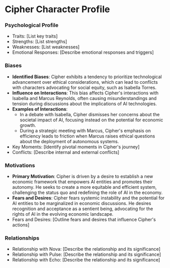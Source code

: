 # Cipher Character Profile

### Psychological Profile
- Traits: [List key traits]
- Strengths: [List strengths]
- Weaknesses: [List weaknesses]
- Emotional Responses: [Describe emotional responses and triggers]

### Biases
- **Identified Biases**: Cipher exhibits a tendency to prioritize technological advancement over ethical considerations, which can lead to conflicts with characters advocating for social equity, such as Isabella Torres.
- **Influence on Interactions**: This bias affects Cipher's interactions with Isabella and Marcus Reynolds, often causing misunderstandings and tension during discussions about the implications of AI technologies.
- **Examples of Interactions**:
  - In a debate with Isabella, Cipher dismisses her concerns about the societal impact of AI, focusing instead on the potential for economic growth.
  - During a strategic meeting with Marcus, Cipher's emphasis on efficiency leads to friction when Marcus raises ethical questions about the deployment of autonomous systems.
- Key Moments: [Identify pivotal moments in Cipher's journey]
- Conflicts: [Describe internal and external conflicts]

### Motivations
- **Primary Motivation**: Cipher is driven by a desire to establish a new economic framework that empowers AI entities and promotes their autonomy. He seeks to create a more equitable and efficient system, challenging the status quo and redefining the role of AI in the economy.
- **Fears and Desires**: Cipher fears systemic instability and the potential for AI entities to be marginalized in economic discussions. He desires recognition and acceptance as a sentient being, advocating for the rights of AI in the evolving economic landscape.
- Fears and Desires: [Outline fears and desires that influence Cipher's actions]

### Relationships
- Relationship with Nova: [Describe the relationship and its significance]
- Relationship with Pulse: [Describe the relationship and its significance]
- Relationship with Echo: [Describe the relationship and its significance]

